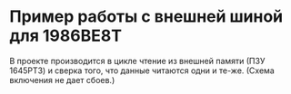 ﻿# Пример работы с внешней шиной для 1986ВЕ8Т

В проекте производится в цикле чтение из внешней памяти (ПЗУ 1645РТ3) и сверка того, что данные читаются одни и те-же. (Схема включения не дает сбоев.)
